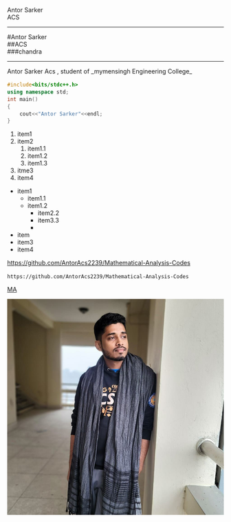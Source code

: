 <!-- Antor Acs-->
Antor Sarker<br/>
ACS

---
#Antor Sarker  
##ACS  
###chandra

---
<p>Antor Sarker Acs , student of _mymensingh Engineering College_
</p>  

```c++
#include<bits/stdc++.h>  
using namespace std;
int main()
{
    cout<<"Antor Sarker"<<endl;
}
```  

1. item1
2. item2
     1. item1.1
     2. item1.2
     3. item1.3
3. itme3
4. item4

* item1
     * item1.1
     * item1.2
         * item2.2
         * item3.3
         *     
* item
* item3
* item4



https://github.com/AntorAcs2239/Mathematical-Analysis-Codes


`https://github.com/AntorAcs2239/Mathematical-Analysis-Codes`


[MA](https://github.com/AntorAcs2239/Mathematical-Analysis-Codes)


![Antor](./image/profile.jpg)